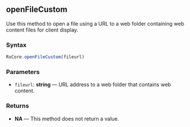 ## openFileCustom

Use this method to open a file using a URL to a web folder containing web content files for client display.

### Syntax

```typescript
RxCore.openFileCustom(fileurl)
```

### Parameters

- `fileurl`: **string** — URL address to a web folder that contains web content.

### Returns

- **NA** — This method does not return a value.
